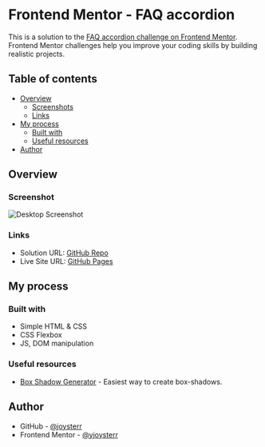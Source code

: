 # Frontend Mentor - FAQ accordion

This is a solution to the [FAQ accordion challenge on Frontend Mentor](https://www.frontendmentor.io/challenges/faq-accordion-wyfFdeBwBz). Frontend Mentor challenges help you improve your coding skills by building realistic projects. 

## Table of contents

- [Overview](#overview)
  - [Screenshots](#screenshots)
  - [Links](#links)
- [My process](#my-process)
  - [Built with](#built-with)
  - [Useful resources](#useful-resources)
- [Author](#author)


## Overview

### Screenshot

![Desktop Screenshot](./)

### Links

- Solution URL: [GitHub Repo](/)
- Live Site URL: [GitHub Pages](/)

## My process
### Built with

- Simple HTML & CSS
- CSS Flexbox
- JS, DOM manipulation

### Useful resources

- [Box Shadow Generator](https://www.cssmatic.com/box-shadow) - Easiest way to create box-shadows.

## Author

- GitHub - [@joysterr](https://github.com/joysterr)
- Frontend Mentor - [@yjoysterr](https://www.frontendmentor.io/profile/joysterr)